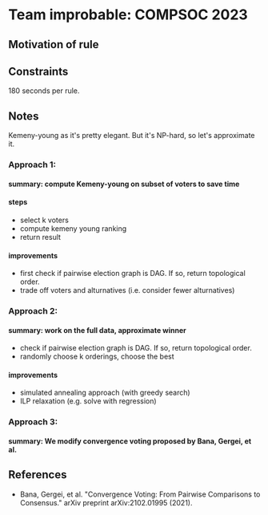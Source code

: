 # Team improbable: COMPSOC 2023


## Motivation of rule

## Constraints

180 seconds per rule. 

## Notes

Kemeny-young as it's pretty elegant. But it's NP-hard, so let's approximate it.

### Approach 1:

#### summary: compute Kemeny-young on subset of voters to save time

#### steps 
- select k voters 
- compute kemeny young ranking
- return result

#### improvements
- first check if pairwise election graph is DAG. If so, return topological order.
- trade off voters and alturnatives (i.e. consider fewer alturnatives)

### Approach 2:

#### summary: work on the full data, approximate winner
- check if pairwise election graph is DAG. If so, return topological order.
- randomly choose k orderings, choose the best

#### improvements
- simulated annealing approach (with greedy search)
- ILP relaxation (e.g. solve with regression)

### Approach 3:
#### summary: We modify convergence voting proposed by Bana, Gergei, et al.



## References

- Bana, Gergei, et al. "Convergence Voting: From Pairwise Comparisons to Consensus." arXiv preprint arXiv:2102.01995 (2021).
